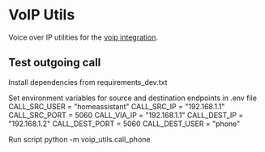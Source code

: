 # VoIP Utils

Voice over IP utilities for the [voip integration](https://www.home-assistant.io/integrations/voip/).

## Test outgoing call
Install dependencies from requirements_dev.txt

Set environment variables for source and destination endpoints in .env file
    CALL_SRC_USER = "homeassistant"
    CALL_SRC_IP = "192.168.1.1"
    CALL_SRC_PORT = 5060
    CALL_VIA_IP = "192.168.1.1"
    CALL_DEST_IP = "192.168.1.2"
    CALL_DEST_PORT = 5060
    CALL_DEST_USER = "phone"

Run script
python -m voip_utils.call_phone

